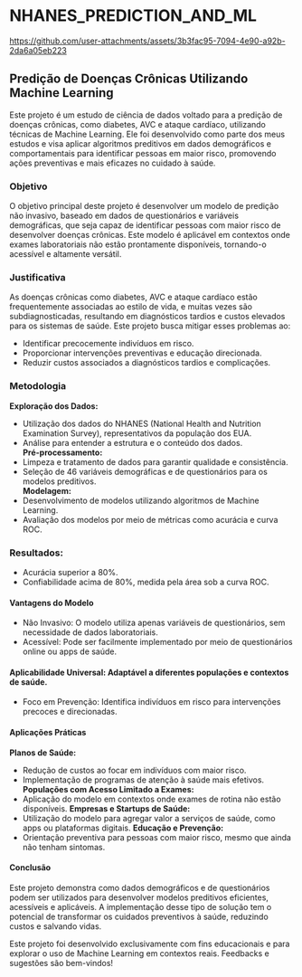 # NHANES_PREDICTION_AND_ML


https://github.com/user-attachments/assets/3b3fac95-7094-4e90-a92b-2da6a05eb223



## Predição de Doenças Crônicas Utilizando Machine Learning <br>
Este projeto é um estudo de ciência de dados voltado para a predição de doenças crônicas, como diabetes, AVC e ataque cardíaco, utilizando técnicas de Machine Learning. Ele foi desenvolvido como parte dos meus estudos e visa aplicar algoritmos preditivos em dados demográficos e comportamentais para identificar pessoas em maior risco, promovendo ações preventivas e mais eficazes no cuidado à saúde.

### Objetivo <br>
O objetivo principal deste projeto é desenvolver um modelo de predição não invasivo, baseado em dados de questionários e variáveis demográficas, que seja capaz de identificar pessoas com maior risco de desenvolver doenças crônicas. Este modelo é aplicável em contextos onde exames laboratoriais não estão prontamente disponíveis, tornando-o acessível e altamente versátil.

### Justificativa <br>
As doenças crônicas como diabetes, AVC e ataque cardíaco estão frequentemente associadas ao estilo de vida, e muitas vezes são subdiagnosticadas, resultando em diagnósticos tardios e custos elevados para os sistemas de saúde. Este projeto busca mitigar esses problemas ao:
- Identificar precocemente indivíduos em risco.
- Proporcionar intervenções preventivas e educação direcionada.
- Reduzir custos associados a diagnósticos tardios e complicações.
  
### Metodologia <br>
**Exploração dos Dados:** 
- Utilização dos dados do NHANES (National Health and Nutrition Examination Survey), representativos da população dos EUA.
- Análise para entender a estrutura e o conteúdo dos dados. <br>
**Pré-processamento:**
- Limpeza e tratamento de dados para garantir qualidade e consistência.
- Seleção de 46 variáveis demográficas e de questionários para os modelos preditivos. <br>
**Modelagem:**
- Desenvolvimento de modelos utilizando algoritmos de Machine Learning.
- Avaliação dos modelos por meio de métricas como acurácia e curva ROC.

### Resultados: <br>
- Acurácia superior a 80%.
- Confiabilidade acima de 80%, medida pela área sob a curva ROC.
  
#### Vantagens do Modelo <br>
- Não Invasivo: O modelo utiliza apenas variáveis de questionários, sem necessidade de dados laboratoriais.
- Acessível: Pode ser facilmente implementado por meio de questionários online ou apps de saúde.
  
#### Aplicabilidade Universal: Adaptável a diferentes populações e contextos de saúde. <br>
- Foco em Prevenção: Identifica indivíduos em risco para intervenções precoces e direcionadas.

#### Aplicações Práticas <br>
**Planos de Saúde:**
- Redução de custos ao focar em indivíduos com maior risco.
- Implementação de programas de atenção à saúde mais efetivos.
**Populações com Acesso Limitado a Exames:**
- Aplicação do modelo em contextos onde exames de rotina não estão disponíveis.
**Empresas e Startups de Saúde:**
- Utilização do modelo para agregar valor a serviços de saúde, como apps ou plataformas digitais.
**Educação e Prevenção:**
- Orientação preventiva para pessoas com maior risco, mesmo que ainda não tenham sintomas. <br>
#### Conclusão
Este projeto demonstra como dados demográficos e de questionários podem ser utilizados para desenvolver modelos preditivos eficientes, acessíveis e aplicáveis. A implementação desse tipo de solução tem o potencial de transformar os cuidados preventivos à saúde, reduzindo custos e salvando vidas.

Este projeto foi desenvolvido exclusivamente com fins educacionais e para explorar o uso de Machine Learning em contextos reais. Feedbacks e sugestões são bem-vindos!
